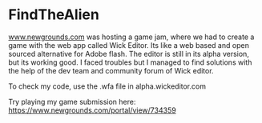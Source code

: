 # FindTheAlien

www.newgrounds.com was hosting a game jam, where we had to create a game with the web app called Wick Editor. Its like a web based and open sourced alternative for Adobe flash. The editor is still in its alpha version, but its working good. I faced troubles but I managed to find solutions with the help of the dev team and community forum of Wick editor. 

To check my code, use the .wfa file in alpha.wickeditor.com

Try playing my game submission here:
https://www.newgrounds.com/portal/view/734359
